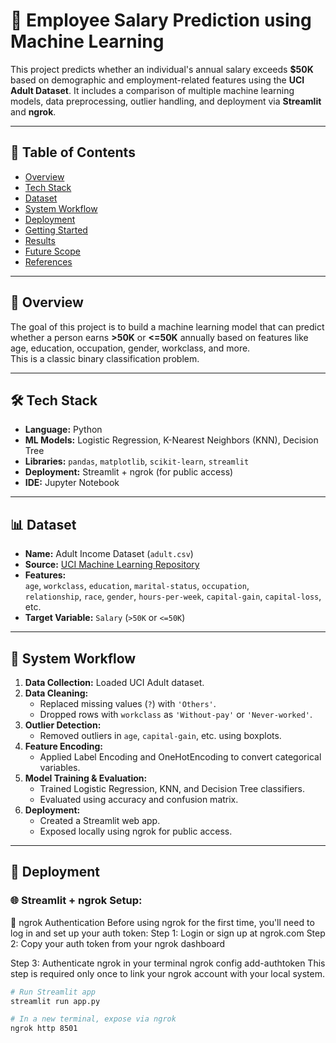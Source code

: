 # 🧠 Employee Salary Prediction using Machine Learning

This project predicts whether an individual's annual salary exceeds **$50K** based on demographic and employment-related features using the **UCI Adult Dataset**. It includes a comparison of multiple machine learning models, data preprocessing, outlier handling, and deployment via **Streamlit** and **ngrok**.

---

## 📂 Table of Contents

- [Overview](#-overview)
- [Tech Stack](#-tech-stack)
- [Dataset](#-dataset)
- [System Workflow](#-system-workflow)
- [Deployment](#-deployment)
- [Getting Started](#-getting-started)
- [Results](#-results)
- [Future Scope](#-future-scope)
- [References](#-references)

---

## 📌 Overview

The goal of this project is to build a machine learning model that can predict whether a person earns **>50K** or **<=50K** annually based on features like age, education, occupation, gender, workclass, and more.  
This is a classic binary classification problem.

---

## 🛠️ Tech Stack

- **Language:** Python
- **ML Models:** Logistic Regression, K-Nearest Neighbors (KNN), Decision Tree
- **Libraries:** `pandas`, `matplotlib`, `scikit-learn`, `streamlit`
- **Deployment:** Streamlit + ngrok (for public access)
- **IDE:** Jupyter Notebook

---

## 📊 Dataset

- **Name:** Adult Income Dataset (`adult.csv`)
- **Source:** [UCI Machine Learning Repository](https://archive.ics.uci.edu/ml/datasets/adult)
- **Features:**  
  `age`, `workclass`, `education`, `marital-status`, `occupation`,  
  `relationship`, `race`, `gender`, `hours-per-week`, `capital-gain`, `capital-loss`, etc.
- **Target Variable:** `Salary` (`>50K` or `<=50K`)

---

## 🔄 System Workflow

1. **Data Collection:** Loaded UCI Adult dataset.
2. **Data Cleaning:**
   - Replaced missing values (`?`) with `'Others'`.
   - Dropped rows with `workclass` as `'Without-pay'` or `'Never-worked'`.
3. **Outlier Detection:**  
   - Removed outliers in `age`, `capital-gain`, etc. using boxplots.
4. **Feature Encoding:**  
   - Applied Label Encoding and OneHotEncoding to convert categorical variables.
5. **Model Training & Evaluation:**
   - Trained Logistic Regression, KNN, and Decision Tree classifiers.
   - Evaluated using accuracy and confusion matrix.
6. **Deployment:**
   - Created a Streamlit web app.
   - Exposed locally using ngrok for public access.

---

## 🚀 Deployment

### 🌐 Streamlit + ngrok Setup:

🔐 ngrok Authentication
Before using ngrok for the first time, you'll need to log in and set up your auth token:
Step 1: Login or sign up at ngrok.com
Step 2: Copy your auth token from your ngrok dashboard

Step 3: Authenticate ngrok in your terminal
ngrok config add-authtoken <your-auth-token>
This step is required only once to link your ngrok account with your local system.



```bash
# Run Streamlit app
streamlit run app.py

# In a new terminal, expose via ngrok
ngrok http 8501
